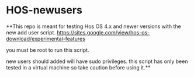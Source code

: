 # HOS-newusers
**This repo is meant for testing Hos OS 4.x and newer versions with the new add user script. 
https://sites.google.com/view/hos-os-download/experimental-features


you must be root to run this script.

new users should added will have sudo privileges.
this script has only been tested in a virtual machine so take caution before using it.**

